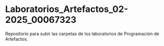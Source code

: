 # Laboratorios_Artefactos_02-2025_00067323
Repositorio para subir las carpetas de los laboratorios de Programación de Artefactos.

